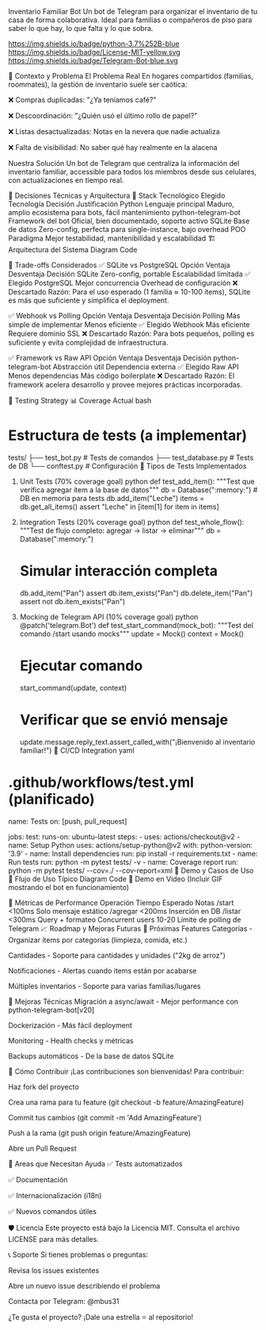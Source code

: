 Inventario Familiar Bot
Un bot de Telegram para organizar el inventario de tu casa de forma colaborativa. Ideal para familias o compañeros de piso para saber lo que hay, lo que falta y lo que sobra.

https://img.shields.io/badge/python-3.7%252B-blue
https://img.shields.io/badge/License-MIT-yellow.svg
https://img.shields.io/badge/Telegram-Bot-blue.svg

🎯 Contexto y Problema
El Problema Real
En hogares compartidos (familias, roommates), la gestión de inventario suele ser caótica:

❌ Compras duplicadas: "¿Ya teníamos café?"

❌ Descoordinación: "¿Quién usó el último rollo de papel?"

❌ Listas desactualizadas: Notas en la nevera que nadie actualiza

❌ Falta de visibilidad: No saber qué hay realmente en la alacena

Nuestra Solución
Un bot de Telegram que centraliza la información del inventario familiar, accessible para todos los miembros desde sus celulares, con actualizaciones en tiempo real.

🧠 Decisiones Técnicas y Arquitectura
🔧 Stack Tecnológico Elegido
Tecnología	Decisión	Justificación
Python	Lenguaje principal	Maduro, amplio ecosistema para bots, fácil mantenimiento
python-telegram-bot	Framework del bot	Oficial, bien documentado, soporte activo
SQLite	Base de datos	Zero-config, perfecta para single-instance, bajo overhead
POO	Paradigma	Mejor testabilidad, mantenibilidad y escalabilidad
🏗️ Arquitectura del Sistema
Diagram
Code







🤔 Trade-offs Considerados
✅ SQLite vs PostgreSQL
Opción	Ventaja	Desventaja	Decisión
SQLite	Zero-config, portable	Escalabilidad limitada	✅ Elegido
PostgreSQL	Mejor concurrencia	Overhead de configuración	❌ Descartado
Razón: Para el uso esperado (1 familia ≈ 10-100 ítems), SQLite es más que suficiente y simplifica el deployment.

✅ Webhook vs Polling
Opción	Ventaja	Desventaja	Decisión
Polling	Más simple de implementar	Menos eficiente	✅ Elegido
Webhook	Más eficiente	Requiere dominio SSL	❌ Descartado
Razón: Para bots pequeños, polling es suficiente y evita complejidad de infraestructura.

✅ Framework vs Raw API
Opción	Ventaja	Desventaja	Decisión
python-telegram-bot	Abstracción útil	Dependencia externa	✅ Elegido
Raw API	Menos dependencias	Más código boilerplate	❌ Descartado
Razón: El framework acelera desarrollo y provee mejores prácticas incorporadas.

🧪 Testing Strategy
📊 Coverage Actual
bash
# Estructura de tests (a implementar)
tests/
├── test_bot.py          # Tests de comandos
├── test_database.py     # Tests de DB
└── conftest.py          # Configuración
🎯 Tipos de Tests Implementados
1. Unit Tests (70% coverage goal)
python
def test_add_item():
    """Test que verifica agregar ítem a la base de datos"""
    db = Database(":memory:")  # DB en memoria para tests
    db.add_item("Leche")
    items = db.get_all_items()
    assert "Leche" in [item[1] for item in items]
2. Integration Tests (20% coverage goal)
python
def test_whole_flow():
    """Test de flujo completo: agregar → listar → eliminar"""
    db = Database(":memory:")
    # Simular interacción completa
    db.add_item("Pan")
    assert db.item_exists("Pan")
    db.delete_item("Pan")
    assert not db.item_exists("Pan")
3. Mocking de Telegram API (10% coverage goal)
python
@patch('telegram.Bot')
def test_start_command(mock_bot):
    """Test del comando /start usando mocks"""
    update = Mock()
    context = Mock()
    
    # Ejecutar comando
    start_command(update, context)
    
    # Verificar que se envió mensaje
    update.message.reply_text.assert_called_with("¡Bienvenido al inventario familiar!")
🔄 CI/CD Integration
yaml
# .github/workflows/test.yml (planificado)
name: Tests
on: [push, pull_request]

jobs:
  test:
    runs-on: ubuntu-latest
    steps:
      - uses: actions/checkout@v2
      - name: Setup Python
        uses: actions/setup-python@v2
        with:
          python-version: '3.9'
      - name: Install dependencies
        run: pip install -r requirements.txt
      - name: Run tests
        run: python -m pytest tests/ -v
      - name: Coverage report
        run: python -m pytest tests/ --cov=./ --cov-report=xml
🚀 Demo y Casos de Uso
📱 Flujo de Uso Típico
Diagram
Code
🎥 Demo en Video
(Incluir GIF mostrando el bot en funcionamiento)

🔢 Métricas de Performance
Operación	Tiempo Esperado	Notas
/start	<100ms	Solo mensaje estático
/agregar	<200ms	Inserción en DB
/listar	<300ms	Query + formateo
Concurrent users	10-20	Límite de polling de Telegram
📈 Roadmap y Mejoras Futuras
🎯 Próximas Features
Categorías - Organizar ítems por categorías (limpieza, comida, etc.)

Cantidades - Soporte para cantidades y unidades ("2kg de arroz")

Notificaciones - Alertas cuando items están por acabarse

Múltiples inventarios - Soporte para varias familias/lugares

🔧 Mejoras Técnicas
Migración a async/await - Mejor performance con python-telegram-bot[v20]

Dockerización - Más fácil deployment

Monitoring - Health checks y métricas

Backups automáticos - De la base de datos SQLite

🤝 Cómo Contribuir
¡Las contribuciones son bienvenidas! Para contribuir:

Haz fork del proyecto

Crea una rama para tu feature (git checkout -b feature/AmazingFeature)

Commit tus cambios (git commit -m 'Add AmazingFeature')

Push a la rama (git push origin feature/AmazingFeature)

Abre un Pull Request

🎯 Areas que Necesitan Ayuda
✅ Tests automatizados

✅ Documentación

✅ Internacionalización (i18n)

✅ Nuevos comandos útiles

🛡️ Licencia
Este proyecto está bajo la Licencia MIT. Consulta el archivo LICENSE para más detalles.

📞 Soporte
Si tienes problemas o preguntas:

Revisa los issues existentes

Abre un nuevo issue describiendo el problema

Contacta por Telegram: @mbus31

¿Te gusta el proyecto? ¡Dale una estrella ⭐ al repositorio!



